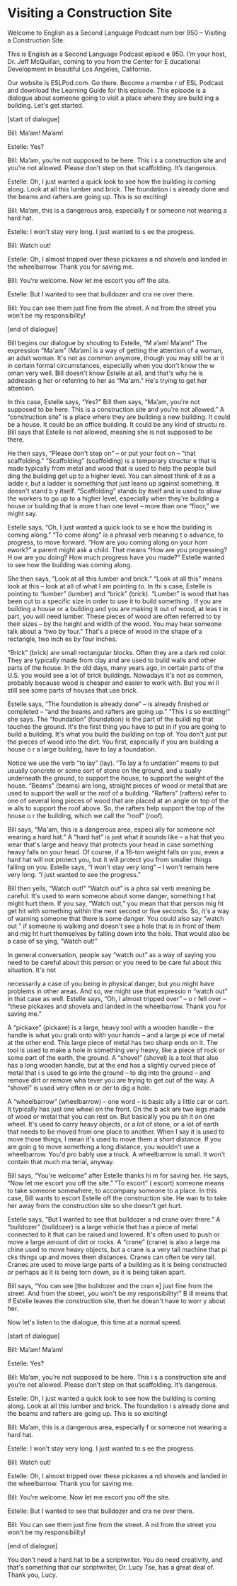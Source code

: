 # Visiting a Construction Site

Welcome to English as a Second Language Podcast num ber 950 – Visiting a Construction Site.

This is English as a Second Language Podcast episod e 950. I'm your host, Dr. Jeff McQuillan, coming to you from the Center for E ducational Development in beautiful Los Angeles, California.

Our website is ESLPod.com. Go there. Become a membe r of ESL Podcast and download the Learning Guide for this episode. This episode is a dialogue about someone going to visit a place where they are build ing a building. Let's get started.

[start of dialogue]

Bill: Ma’am! Ma’am!

Estelle: Yes?

Bill: Ma’am, you’re not supposed to be here. This i s a construction site and you’re not allowed. Please don’t step on that scaffolding.  It’s dangerous.

Estelle: Oh, I just wanted a quick look to see how the building is coming along. Look at all this lumber and brick. The foundation i s already done and the beams and rafters are going up. This is so exciting!

Bill: Ma’am, this is a dangerous area, especially f or someone not wearing a hard hat.

Estelle: I won’t stay very long. I just wanted to s ee the progress.

Bill: Watch out!

Estelle: Oh, I almost tripped over these pickaxes a nd shovels and landed in the wheelbarrow. Thank you for saving me.

Bill: You’re welcome. Now let me escort you off the  site.

Estelle: But I wanted to see that bulldozer and cra ne over there.

Bill: You can see them just fine from the street. A nd from the street you won’t be my responsibility!

[end of dialogue]

Bill begins our dialogue by shouting to Estelle, “M a’am! Ma’am!” The expression “Ma'am” (Ma’am) is a way of getting the attention of a woman, an adult woman. It's not as common anymore, though you may still he ar it in certain formal circumstances, especially when you don't know the w oman very well. Bill doesn't know Estelle at all, and that's why he is addressin g her or referring to her as “Ma'am.” He's trying to get her attention.

In this case, Estelle says, “Yes?” Bill then says, “Ma’am, you're not supposed to be here. This is a construction site and you're not  allowed.” A “construction site” is a place where they are building a new building. It could be a house. It could be an office building. It could be any kind of structu re. Bill says that Estelle is not allowed, meaning she is not supposed to be there.

He then says, “Please don't step on” – or put your foot on – “that scaffolding.” “Scaffolding” (scaffolding) is a temporary structur e that is made typically from metal and wood that is used to help the people buil ding the building get up to a higher level. You can almost think of it as a ladde r, but a ladder is something that just leans up against something. It doesn't stand b y itself. “Scaffolding” stands by itself and is used to allow the workers to go up to  a higher level, especially when they're building a house or building that is more t han one level – more than one “floor,” we might say.

Estelle says, “Oh, I just wanted a quick look to se e how the building is coming along.” “To come along” is a phrasal verb meaning t o advance, to progress, to move forward. “How are you coming along on your hom ework?” a parent might ask a child. That means “How are you progressing? H ow are you doing? How much progress have you made?” Estelle wanted to see  how the building was coming along.

She then says, “Look at all this lumber and brick.”  “Look at all this” means look at this – look at all of what I am pointing to. In thi s case, Estelle is pointing to “lumber” (lumber) and “brick” (brick). “Lumber” is wood that has been cut to a specific size in order to use it to build something . If you are building a house or a building and you are making it out of wood, at leas t in part, you will need lumber. These pieces of wood are often referred to by their  sizes – by the height and width of the wood. You may hear someone talk about a “two by four.” That's a piece of wood in the shape of a rectangle, two inch es by four inches.

 “Brick” (brick) are small rectangular blocks. Often  they are a dark red color. They are typically made from clay and are used to build walls and other parts of the house. In the old days, many years ago, in certain parts of the U.S. you would see a lot of brick buildings. Nowadays it's not as common, probably because wood is cheaper and easier to work with. But you wi ll still see some parts of houses that use brick.

Estelle says, “The foundation is already done” – is  already finished or completed – “and the beams and rafters are going up.” “This i s so exciting!” she says. The “foundation” (foundation) is the part of the buildi ng that touches the ground. It's the first thing you have to put in if you are going  to build a building. It's what you build the building on top of. You don't just put the pieces of wood into the dirt. You first, especially if you are building a house o r a large building, have to lay a foundation.

Notice we use the verb “to lay” (lay). “To lay a fo undation” means to put usually concrete or some sort of stone on the ground, and u sually underneath the ground, to support the house, to support the weight  of the house. “Beams” (beams) are long, straight pieces of wood or metal that are used to support the wall or the roof of a building. “Rafters” (rafters)  refer to one of several long pieces of wood that are placed at an angle on top of the w alls to support the roof above. So, the rafters help support the top of the house o r the building, which we call the “roof” (roof).

Bill says, “Ma'am, this is a dangerous area, especi ally for someone not wearing a hard hat.” A “hard hat” is just what it sounds like  – a hat that you wear that's large and heavy that protects your head in case something  heavy falls on your head. Of course, if a 16-ton weight falls on you, even a hard hat will not protect you, but it will protect you from smaller things falling on you. Estelle says, “I won't stay very long” – I won't remain here very long. “I just  wanted to see the progress.”

Bill then yells, “Watch out!” “Watch out” is a phra sal verb meaning be careful. It's used to warn someone about some danger, something t hat might hurt them. If you say, “Watch out,” you mean that that person mig ht get hit with something within the next second or five seconds. So, it's a way of warning someone that there is some danger. You could also say “watch out ” if someone is walking and doesn't see a hole that is in front of them and mig ht hurt themselves by falling down into the hole. That would also be a case of sa ying, “Watch out!”

In general conversation, people say “watch out” as a way of saying you need to be careful about this person or you need to be care ful about this situation. It's not

necessarily a case of you being in physical danger,  but you might have problems in other areas. And so, we might use that expressio n “watch out” in that case as well. Estelle says, “Oh, I almost tripped over” – o r fell over – “these pickaxes and shovels and landed in the wheelbarrow. Thank you for saving me.”

A “pickaxe” (pickaxe) is a large, heavy tool with a  wooden handle – the handle is what you grab onto with your hands – and a large pi ece of metal at the other end. This large piece of metal has two sharp ends on it.  The tool is used to make a hole in something very heavy, like a piece of rock or some part of the earth, the ground. A “shovel” (shovel) is a tool that also has  a long wooden handle, but at the end has a slightly curved piece of metal that i s used to go into the ground – to dig into the ground – and remove dirt or remove wha tever you are trying to get out of the way. A “shovel” is used very often in or der to dig a hole.

A “wheelbarrow” (wheelbarrow) – one word – is basic ally a little car or cart. It typically has just one wheel on the front. On the b ack are two legs made of wood or metal that you can rest on. But basically you pu sh it on one wheel.  It's used to carry heavy objects, or a lot of stone, or a lot of  earth that needs to be moved from one place to another. When I say it is used to  move those things, I mean it's used to move them a short distance. If you are goin g to move something a long distance, you wouldn't use a wheelbarrow. You'd pro bably use a truck. A wheelbarrow is small. It won't contain that much ma terial, anyway.

Bill says, “You're welcome” after Estelle thanks hi m for saving her. He says, “Now let me escort you off the site.” “To escort” ( escort) someone means to take someone somewhere, to accompany someone to a place.  In this case, Bill wants to escort Estelle off the construction site. He wan ts to take her away from the construction site so she doesn't get hurt.

Estelle says, “But I wanted to see that bulldozer a nd crane over there.” A “bulldozer” (bulldozer) is a large vehicle that has  a piece of metal connected to it that can be raised and lowered. It's often used to push or move a large amount of dirt or rocks. A “crane” (crane) is also a large ma chine used to move heavy objects, but a crane is a very tall machine that pi cks things up and moves them distances. Cranes can often be very tall. Cranes are used to move large parts of a building as it is being constructed or perhaps as  it is being torn down, as it is being taken apart.

Bill says, “You can see [the bulldozer and the cran e] just fine from the street. And from the street, you won't be my responsibility!” B ill means that if Estelle leaves the construction site, then he doesn't have to worr y about her.

Now let's listen to the dialogue, this time at a normal speed.

[start of dialogue]

Bill: Ma’am! Ma’am!

Estelle: Yes?

Bill: Ma’am, you’re not supposed to be here. This i s a construction site and you’re not allowed. Please don’t step on that scaffolding.  It’s dangerous.

Estelle: Oh, I just wanted a quick look to see how the building is coming along. Look at all this lumber and brick. The foundation i s already done and the beams and rafters are going up. This is so exciting!

Bill: Ma’am, this is a dangerous area, especially f or someone not wearing a hard hat.

Estelle: I won’t stay very long. I just wanted to s ee the progress.

Bill: Watch out!

Estelle: Oh, I almost tripped over these pickaxes a nd shovels and landed in the wheelbarrow. Thank you for saving me.

Bill: You’re welcome. Now let me escort you off the  site.

Estelle: But I wanted to see that bulldozer and cra ne over there.

Bill: You can see them just fine from the street. A nd from the street you won’t be my responsibility!

[end of dialogue]

You don't need a hard hat to be a scriptwriter. You  do need creativity, and that's something that our scriptwriter, Dr. Lucy Tse, has a great deal of. Thank you, Lucy.

